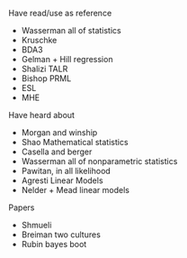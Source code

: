 Have read/use as reference
- Wasserman all of statistics
- Kruschke
- BDA3
- Gelman + Hill regression
- Shalizi TALR
- Bishop PRML
- ESL
- MHE

Have heard about
- Morgan and winship
- Shao Mathematical statistics
- Casella and berger
- Wasserman all of nonparametric statistics
- Pawitan, in all likelihood
- Agresti Linear Models
- Nelder + Mead linear models

Papers
- Shmueli
- Breiman two cultures
- Rubin bayes boot
